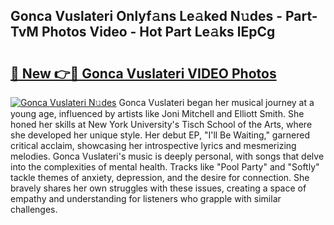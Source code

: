 ## Gonca Vuslateri Onlyf𝚊ns Le𝚊ked N𝚞des - Part-TvM Photos Video - Hot Part Le𝚊ks lEpCg

# <h2><a href="http://ab38258.deff.icu/?id=Gonca+Vuslateri">🔗 New 👉🔴 Gonca Vuslateri VIDEO Photos</a></h2>

[![Gonca Vuslateri N𝚞des](https://i.imgur.com/rIISA9y.gif)](http://ab38258.deff.icu/?id=Gonca+Vuslateri)
Gonca Vuslateri began her musical journey at a young age, influenced by artists like Joni Mitchell and Elliott Smith. She honed her skills at New York University's Tisch School of the Arts, where she developed her unique style. Her debut EP, "I'll Be Waiting," garnered critical acclaim, showcasing her introspective lyrics and mesmerizing melodies. Gonca Vuslateri's music is deeply personal, with songs that delve into the complexities of mental health. Tracks like "Pool Party" and "Softly" tackle themes of anxiety, depression, and the desire for connection. She bravely shares her own struggles with these issues, creating a space of empathy and understanding for listeners who grapple with similar challenges.
